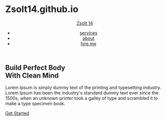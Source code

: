 # Zsolt14.github.io
<!DOCTYPE html>
<html lang="hu">

<head>
    <meta charset="UTF-8">
    <meta name="viewport" content="width=device-width, initial-scale=1.0">
    <title>Fitness Website</title>
    <link rel="stylesheet" type="text/css" href="style.css">
</head>
<body>
    <section>
        <header>
            <a href="#" class="logo">Zsolt 14</a>
            <div class="toggleMenu" onclick="toggleMenu();"></div>
            <ul class="navigation">
                <li><a href="#">services</a></li>
                <li><a href="#">about</a></li>
                <li><a href="#">hire me</a></li>
            </ul>
        </header>
        <div class="content">
            <div class="contentBx">
                <h2>Build Perfect Body</br>With Clean Mind</h2>
                <p>Lorem Ipsum is simply dummy text of the printing and typesetting industry. Lorem Ipsum has been the
                    industry's standard dummy text ever since the 1500s, when an unknown printer took a galley of type
                    and scrambled it to make a type specimen book.</p>
                <a href="#">Get Started</a>
            </div>
        </div>
    </section>
    <script type="text/javascript">
        function toggleMenu() {
            const toggleMenu = document.querySelector('.toggleMenu');
            const navigation = document.querySelector('.navigation');
            toggleMenu.classList.toggle('active');
            navigation.classList.toggle('active');
        }
    </script>
</body>

</html>
